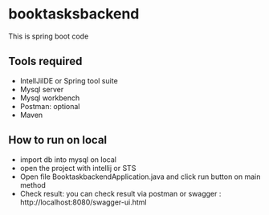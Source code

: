 # booktasksbackend
This is spring boot code

## Tools required
- IntellJiIDE or Spring tool suite
- Mysql server
- Mysql workbench 
- Postman: optional
- Maven  

## How to run on local
- import db into mysql on local
- open the project with intellij or STS
- Open file BooktaskbackendApplication.java and click run button on main method
- Check result: you can check result via postman or swagger : http://localhost:8080/swagger-ui.html
